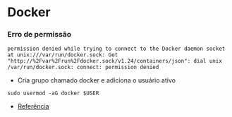# Docker

### Erro de permissão
```
permission denied while trying to connect to the Docker daemon socket at unix:///var/run/docker.sock: Get "http://%2Fvar%2Frun%2Fdocker.sock/v1.24/containers/json": dial unix /var/run/docker.sock: connect: permission denied
```
- Cria grupo chamado docker e adiciona o usuário ativo
```
sudo usermod -aG docker $USER
```
- [Referência](https://docs.docker.com/engine/install/linux-postinstall/)
